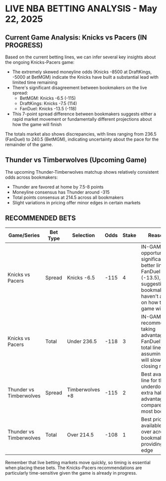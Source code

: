 # LIVE NBA BETTING ANALYSIS - May 22, 2025

## Current Game Analysis: Knicks vs Pacers (IN PROGRESS)

Based on the current betting lines, we can infer several key insights about the ongoing Knicks-Pacers game:

- The extremely skewed moneyline odds (Knicks -8500 at DraftKings, -5000 at BetMGM) indicate the Knicks have built a substantial lead with limited time remaining
- There's significant disagreement between bookmakers on the live spread:
  - BetMGM: Knicks -6.5 (-115)
  - DraftKings: Knicks -7.5 (114)
  - FanDuel: Knicks -13.5 (-118)
- This 7-point spread difference between bookmakers suggests either a rapid market movement or fundamentally different projections about how the game will finish

The totals market also shows discrepancies, with lines ranging from 236.5 (FanDuel) to 240.5 (BetMGM), indicating uncertainty about the pace for the remainder of the game.

## Thunder vs Timberwolves (Upcoming Game)

The upcoming Thunder-Timberwolves matchup shows relatively consistent odds across bookmakers:

- Thunder are favored at home by 7.5-8 points
- Moneyline consensus has Thunder around -315
- Total points consensus at 214.5 across all bookmakers
- Slight variations in pricing offer minor edges in certain markets

## RECOMMENDED BETS

| Game/Series | Bet Type | Selection | Odds | Stake | Reasoning |
|-------------|----------|-----------|------|-------|-----------|
| Knicks vs Pacers | Spread | Knicks -6.5 | -115 | 4 | IN-GAME value opportunity with significantly better line than FanDuel (-13.5), suggesting bookmakers haven't aligned on how the game will finish |
| Knicks vs Pacers | Total | Under 236.5 | -118 | 3 | IN-GAME recommendation taking advantage of FanDuel's lower total line, assuming pace will slow in closing minutes |
| Thunder vs Timberwolves | Spread | Timberwolves +8 | -115 | 2 | Best available line for the underdog with extra half-point advantage compared to most books |
| Thunder vs Timberwolves | Total | Over 214.5 | -108 | 1 | Best price available on the over across all bookmakers, providing slight edge |

Remember that live betting markets move quickly, so timing is essential when placing these bets. The Knicks-Pacers recommendations are particularly time-sensitive given the game is already in progress.